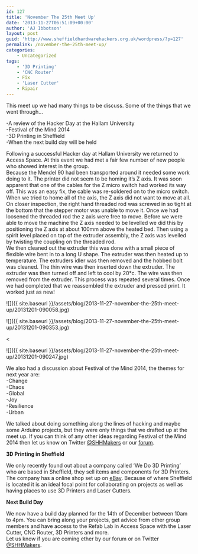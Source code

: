```yaml
---
id: 127
title: 'November The 25th Meet Up'
date: '2013-11-27T06:51:09+00:00'
author: 'AJ Ibbotson'
layout: post
guid: 'http://www.sheffieldhardwarehackers.org.uk/wordpress/?p=127'
permalink: /november-the-25th-meet-up/
categories:
    - Uncategorized
tags:
    - '3D Printing'
    - 'CNC Router'
    - Fix
    - 'Laser Cutter'
    - Ripair
---
```


This meet up we had many things to be discuss. Some of the things that we went through…

-A review of the Hacker Day at the Hallam University  
-Festival of the Mind 2014  
-3D Printing in Sheffield  
-When the next build day will be held

Following a successful Hacker day at Hallam University we returned to Access Space. At this event we had met a fair few number of new people who showed interest in the group.  
Because the Mendel 90 had been transported around it needed some work doing to it. The printer did not seem to be homing it’s Z axis. It was soon apparent that one of the cables for the Z micro switch had worked its way off. This was an easy fix, the cable was re-soldered on to the micro switch. When we tried to home all of the axis, the Z axis did not want to move at all. On closer inspection, the right hand threaded rod was screwed in so tight at the bottom that the stepper motor was unable to move it. Once we had loosened the threaded rod the z axis were free to move. Before we were able to move the machine the Z axis needed to be levelled we did this by positioning the Z axis at about 100mm above the heated bed. Then using a spirit level placed on top of the extruder assembly, the Z axis was levelled by twisting the coupling on the threaded rod.  
We then cleaned out the extruder this was done with a small piece of flexible wire bent in to a long U shape. The extruder was then heated up to temperature. The extruders idler was then removed and the hobbed bolt was cleaned. The thin wire was then inserted down the extruder. The extruder was then turned off and left to cool by 20°c. The wire was then removed from the extruder. This process was repeated several times. Once we had completed that we reassembled the extruder and pressed print. It worked just as new!

![]({{ site.baseurl }}/assets/blog/2013-11-27-november-the-25th-meet-up/20131201-090058.jpg)

![]({{ site.baseurl }}/assets/blog/2013-11-27-november-the-25th-meet-up/20131201-090353.jpg)

&lt;

![]({{ site.baseurl }}/assets/blog/2013-11-27-november-the-25th-meet-up/20131201-090247.jpg)

We also had a discussion about Festival of the Mind 2014, the themes for next year are:  
-Change  
-Chaos  
-Global  
-Joy  
-Resilience  
-Urban

We talked about doing something along the lines of hacking and maybe some Arduino projects, but they were only things that we drafted up at the meet up. If you can think of any other ideas regarding Festival of the Mind 2014 then let us know on Twitter [@SHHMakers](http://twitter.com/shhmakers) or our [forum](https://groups.google.com/forum/#!forum/sheffield-hardware-hackers).

**3D Printing in Sheffield**

We only recently found out about a company called ‘We Do 3D Printing’ who are based in Sheffield, they sell items and components for 3D Printers. The company has a online shop set up on [eBay](http://stores.ebay.co.uk/We-Do-3D-Printing). Because of where Sheffield is located it is an ideal focal point for collaborating on projects as well as having places to use 3D Printers and Laser Cutters.

**Next Build Day**

We now have a build day planned for the 14th of December between 10am to 4pm. You can bring along your projects, get advice from other group members and have access to the Refab Lab in Access Space with the Laser Cutter, CNC Router, 3D Printers and more.  
Let us know if you are coming ether by our forum or on Twitter [@SHHMakers](http://twitter.com/shhmakers).
<!--- path/to this posts images is /assets/blog/2013-11-27-november-the-25th-meet-up/ --->
